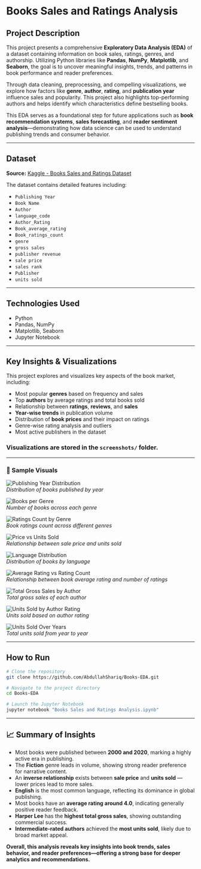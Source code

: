 #  Books Sales and Ratings Analysis

##  Project Description

This project presents a comprehensive **Exploratory Data Analysis (EDA)** of a dataset containing information on book sales, ratings, genres, and authorship. Utilizing Python libraries like **Pandas**, **NumPy**, **Matplotlib**, and **Seaborn**, the goal is to uncover meaningful insights, trends, and patterns in book performance and reader preferences.

Through data cleaning, preprocessing, and compelling visualizations, we explore how factors like **genre**, **author**, **rating**, and **publication year** influence sales and popularity. This project also highlights top-performing authors and helps identify which characteristics define bestselling books.

This EDA serves as a foundational step for future applications such as **book recommendation systems**, **sales forecasting**, and **reader sentiment analysis**—demonstrating how data science can be used to understand publishing trends and consumer behavior.

---

##  Dataset

**Source:** [Kaggle - Books Sales and Ratings Dataset](https://www.kaggle.com/datasets/thedevastator/books-sales-and-ratings)

The dataset contains detailed features including:

- `Publishing Year` 
- `Book Name`   
- `Author`   
- `language_code`   
- `Author_Rating`   
- `Book_average_rating`   
- `Book_ratings_count`   
- `genre`   
- `gross sales`   
- `publisher revenue`   
- `sale price`   
- `sales rank`
- `Publisher`   
- `units sold` 


---

##  Technologies Used

- Python  
- Pandas, NumPy  
- Matplotlib, Seaborn  
- Jupyter Notebook  

---

##  Key Insights & Visualizations

This project explores and visualizes key aspects of the book market, including:

- Most popular **genres** based on frequency and sales  
- Top **authors** by average ratings and total books sold  
- Relationship between **ratings**, **reviews**, and **sales**  
- **Year-wise trends** in publication volume  
- Distribution of **book prices** and their impact on ratings  
- Genre-wise rating analysis and outliers  
- Most active publishers in the dataset

###  Visualizations are stored in the `screenshots/` folder.

---

### 🔹 Sample Visuals

![Publishing Year Distribution](screenshots/distribution_publishing_year.png)  
*Distribution of books published by year*

![Books per Genre](screenshots/No_of_books_each_genre.png)  
*Number of books across each genre*

![Ratings Count by Genre](screenshots/books_rating_count_each_genre.png)  
*Book ratings count across different genres*

![Price vs Units Sold](screenshots/sales_price_vs_unit_sold.png)  
*Relationship between sale price and units sold*

![Language Distribution](screenshots/language_distribution.png)  
*Distribution of books by language*

![Average Rating vs Rating Count](screenshots/book_avg_rating_vs_book_ratings_count.png)  
*Relationship between book average rating and number of ratings*

![Total Gross Sales by Author](screenshots/total_gross_sale_of_each_author.png)  
*Total gross sales of each author*

![Units Sold by Author Rating](screenshots/units_sold_for_each_author_rating.png)  
*Units sold based on author rating*

![Units Sold Over Years](screenshots/total_units_sold_over_years.png)  
*Total units sold from year to year*

---

##  How to Run

```bash
# Clone the repository
git clone https://github.com/AbdullahShariq/Books-EDA.git

# Navigate to the project directory
cd Books-EDA

# Launch the Jupyter Notebook
jupyter notebook "Books Sales and Ratings Analysis.ipynb"
```

---

## 📈 Summary of Insights

- Most books were published between **2000 and 2020**, marking a highly active era in publishing.  
- The **Fiction** genre leads in volume, showing strong reader preference for narrative content.  
- An **inverse relationship** exists between **sale price** and **units sold** — lower prices lead to more sales.  
- **English** is the most common language, reflecting its dominance in global publishing.  
- Most books have an **average rating around 4.0**, indicating generally positive reader feedback.  
- **Harper Lee** has the **highest total gross sales**, showing outstanding commercial success.  
- **Intermediate-rated authors** achieved the **most units sold**, likely due to broad market appeal.  

**Overall, this analysis reveals key insights into book trends, sales behavior, and reader preferences—offering a strong base for deeper analytics and recommendations.**
